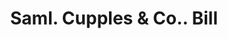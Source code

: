 ---
doi: 10.7916/D87W7Q66
date_other: '1870'
date_other_textual: 1870-1879
form: printed ephemera
genre:
- Invoices
name:
- Saml. Cupples & Co.
object_in_context_url: https://biggert.cul.columbia.edu/items/view/ave_biggert_00725
subject_hierarchical_geographic:
- St. Louis, Missouri, United States
subject_name:
- Saml. Cupples & Co.
title: Saml. Cupples & Co.. Bill
sort_title: Saml. Cupples & Co.. Bill
call_number: ave_biggert_00725
coordinates:
- 38.62722222222222,-90.19777777777779
pid: ave_biggert_00725
identifiers: ave_biggert_00725
thumbnail: https://derivativo-1.library.columbia.edu/iiif/2/ldpd:345682/full/!256,256/0/native.jpg
permalink: /biggert/ave_biggert_00725/
layout: iiif-image-page
---